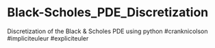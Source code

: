 # Black-Scholes_PDE_Discretization
Discretization of the Black &amp; Scholes PDE using python #cranknicolson #impliciteuleur #expliciteuler
